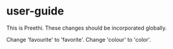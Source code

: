 # user-guide


This is Preethi. These changes should be incorporated globally.

Change 'favourite' to 'favorite'. Change 'colour' to 'color'.
